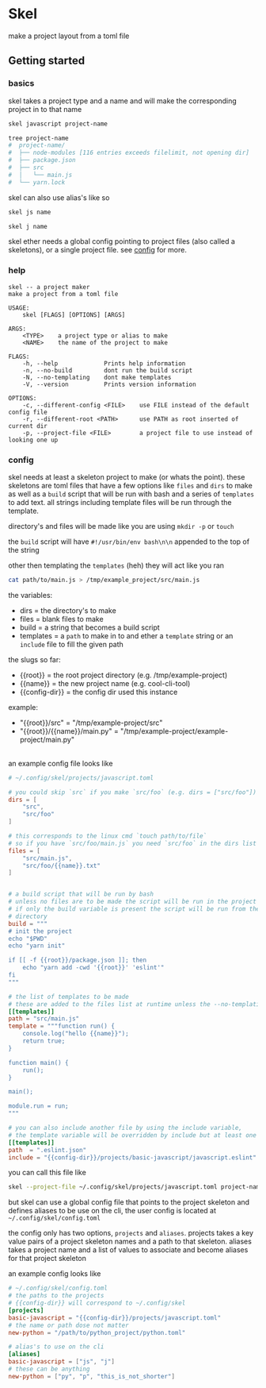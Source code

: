 # Skel

make a project layout from a toml file

## Getting started

### basics
skel takes a project type and a name and will make the corresponding project in to that name

```bash
skel javascript project-name

tree project-name
#  project-name/
#  ├── node-modules [116 entries exceeds filelimit, not opening dir]
#  ├── package.json
#  ├── src
#  │   └── main.js
#  └── yarn.lock
```

skel can also use alias's like so
```bash
skel js name

skel j name
```

skel ether needs a global config pointing to project files (also called a skeletons), or a single project file. see [config](#config) for more.

### help
```
skel -- a project maker
make a project from a toml file

USAGE:
    skel [FLAGS] [OPTIONS] [ARGS]

ARGS:
    <TYPE>    a project type or alias to make
    <NAME>    the name of the project to make

FLAGS:
    -h, --help             Prints help information
    -n, --no-build         dont run the build script
    -N, --no-templating    dont make templates
    -V, --version          Prints version information

OPTIONS:
    -c, --different-config <FILE>    use FILE instead of the default config file
    -r, --different-root <PATH>      use PATH as root inserted of current dir
    -p, --project-file <FILE>        a project file to use instead of looking one up

```

### config


skel needs at least a skeleton project to make (or whats the point). these skeletons are toml files that have a few options like `files` and `dirs` to make as well as a `build` script that will be run with bash and a series of `templates` to add text. all strings including template files will be run through the template.

directory's and files will be made like you are using `mkdir -p` or `touch`

the `build` script will have `#!/usr/bin/env bash\n\n` appended to the top of the string

other then templating the `templates` (heh) they will act like you ran
```bash
cat path/to/main.js > /tmp/example_project/src/main.js
```


the variables:
  - dirs = the directory's to make
  - files = blank files to make
  - build = a string that becomes a build script
  - templates = a `path` to make in to
    and ether a `template` string or an `include` file to fill the given path

the slugs so far:
  - {{root}} = the root project directory (e.g. /tmp/example-project)
  - {{name}} = the new project name (e.g. cool-cli-tool)
  - {{config-dir}} = the config dir used this instance

example:
  - "{{root}}/src" = "/tmp/example-project/src"
  - "{{root}}/{{name}}/main.py" = "/tmp/example-project/example-project/main.py"


<br>
an example config file looks like

```toml
# ~/.config/skel/projects/javascript.toml

# you could skip `src` if you make `src/foo` (e.g. dirs = ["src/foo"])
dirs = [
    "src",
    "src/foo"
]

# this corresponds to the linux cmd `touch path/to/file`
# so if you have `src/foo/main.js` you need `src/foo` in the dirs list
files = [
    "src/main.js",
    "src/foo/{{name}}.txt"
]


# a build script that will be run by bash
# unless no files are to be made the script will be run in the project root
# if only the build variable is present the script will be run from the calling
# directory
build = """
# init the project
echo "$PWD"
echo "yarn init"

if [[ -f {{root}}/package.json ]]; then
    echo "yarn add -cwd '{{root}}' 'eslint'"
fi
"""

# the list of templates to be made
# these are added to the files list at runtime unless the --no-templating flag is present
[[templates]]
path = "src/main.js"
template = """function run() {
    console.log("hello {{name}}");
    return true;
}

function main() {
    run();
}

main();

module.run = run;
"""

# you can also include another file by using the include variable,
# the template variable will be overridden by include but at least one is needed
[[templates]]
path  = ".eslint.json"
include = "{{config-dir}}/projects/basic-javascript/javascript.eslint"
```

you can call this file like

```bash
skel --project-file ~/.config/skel/projects/javascript.toml project-name
```


but skel can use a global config file that points to the project skeleton and defines  aliases to be use on the cli, the user config is located at `~/.config/skel/config.toml`


the config only has two options, `projects` and `aliases`. projects takes a key value pairs of a project skeleton names and a path to that skeleton. aliases takes a project name and a list of values to associate and become aliases for that project skeleton

an example config looks like

```toml
# ~/.config/skel/config.toml
# the paths to the projects
# {{config-dir}} will correspond to ~/.config/skel
[projects]
basic-javascript = "{{config-dir}}/projects/javascript.toml"
# the name or path dose not matter
new-python = "/path/to/python_project/python.toml"

# alias's to use on the cli
[aliases]
basic-javascript = ["js", "j"]
# these can be anything
new-python = ["py", "p", "this_is_not_shorter"]
```
